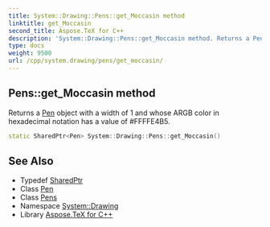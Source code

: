 ```yaml
---
title: System::Drawing::Pens::get_Moccasin method
linktitle: get_Moccasin
second_title: Aspose.TeX for C++
description: 'System::Drawing::Pens::get_Moccasin method. Returns a Pen object with a width of 1 and whose ARGB color in hexadecimal notation has a value of #FFFFE4B5 in C++.'
type: docs
weight: 9500
url: /cpp/system.drawing/pens/get_moccasin/
---
```

## Pens::get_Moccasin method


Returns a [Pen](../../pen/) object with a width of 1 and whose ARGB color in hexadecimal notation has a value of #FFFFE4B5.

```cpp
static SharedPtr<Pen> System::Drawing::Pens::get_Moccasin()
```

## See Also

* Typedef [SharedPtr](../../../system/sharedptr/)
* Class [Pen](../../pen/)
* Class [Pens](../)
* Namespace [System::Drawing](../../)
* Library [Aspose.TeX for C++](../../../)
